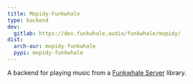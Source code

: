 ```yaml
---
title: Mopidy-Funkwhale
type: backend
dev:
  gitlab: https://dev.funkwhale.audio/funkwhale/mopidy/
dist:
  arch-aur: mopidy-funkwhale
  pypi: mopidy-funkwhale
---
```


A backend for playing music from a
[Funkwhale Server](https://funkwhale.audio/) library.
